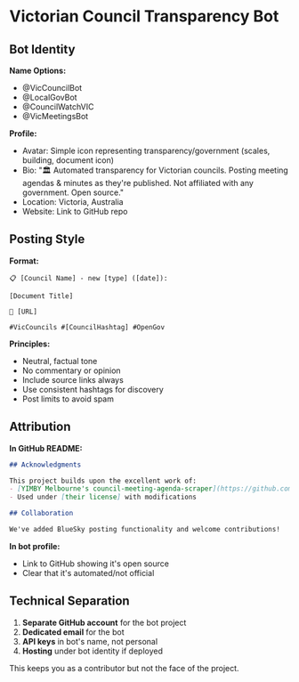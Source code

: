# Victorian Council Transparency Bot

## Bot Identity

**Name Options:**
- @VicCouncilBot
- @LocalGovBot
- @CouncilWatchVIC
- @VicMeetingsBot

**Profile:**
- Avatar: Simple icon representing transparency/government (scales, building, document icon)
- Bio: "🏛️ Automated transparency for Victorian councils. Posting meeting agendas & minutes as they're published. Not affiliated with any government. Open source."
- Location: Victoria, Australia
- Website: Link to GitHub repo

## Posting Style

**Format:**
```
📋 [Council Name] - new [type] ([date]):

[Document Title]

🔗 [URL]

#VicCouncils #[CouncilHashtag] #OpenGov
```

**Principles:**
- Neutral, factual tone
- No commentary or opinion
- Include source links always
- Use consistent hashtags for discovery
- Post limits to avoid spam

## Attribution

**In GitHub README:**
```markdown
## Acknowledgments

This project builds upon the excellent work of:
- [YIMBY Melbourne's council-meeting-agenda-scraper](https://github.com/yimbymelbourne/council-meeting-agenda-scraper)
- Used under [their license] with modifications

## Collaboration

We've added BlueSky posting functionality and welcome contributions!
```

**In bot profile:**
- Link to GitHub showing it's open source
- Clear that it's automated/not official

## Technical Separation

1. **Separate GitHub account** for the bot project
2. **Dedicated email** for the bot
3. **API keys** in bot's name, not personal
4. **Hosting** under bot identity if deployed

This keeps you as a contributor but not the face of the project.
